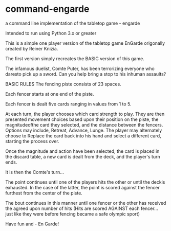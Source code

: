 # command-engarde
a command line implementation of the tabletop game - engarde

Intended to run using Python 3.x or greater

This is a simple one player version of the tabletop game EnGarde origonally created by Reiner Knizia.

The first version simply recreates the BASIC version of this game.

The infamous duelist, Comte Puter, has been terrorizing everyone who daresto pick up a sword.
Can you help bring a stop to his inhuman assaults?

BASIC RULES
The fencing piste consists of 23 spaces. 

Each fencer starts at one end of the piste.

Each fencer is dealt five cards ranging in values from 1 to 5.

At each turn, the player chooses which card strength to play.
They are then presented movement choices based upon their position on the piste, the magnitudeofthe card they selected,
and the distance between the fencers. Options may include, Retreat, Advance, Lunge. The player may alternately choose
to Replace the card back into his hand and select a different card, starting the process over.

Once the magnitude and action have been selected, the card is placed in the discard table, a new card is dealt from 
the deck, and the player's turn ends.

It is then the Comte's turn... 

The point continues until one of the players hits the other or until the deckis exhausted. In the case of the latter,
the point is scored against the fencer furthest from the center of the piste.

The bout continues in this manner until one fencer or the other has received the agreed upon number of hits
(Hits are scored AGAINST each fencer... just like they were before fencing became a safe olympic sport)

Have fun and - En Garde!

